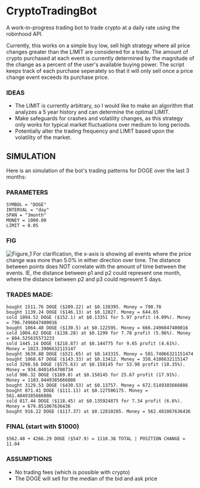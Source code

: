 # CryptoTradingBot
A work-in-progress trading bot to trade crypto at a daily rate using the robinhood API.

Currently, this works on a simple buy low, sell high strategy where all price changes greater than the LIMIT are considered for a trade.  The amount of crypto purchased at each event is currently determined by the magnitude of the change as a percent of the user's available buying power.  The script keeps track of each purchase seperately so that it will only sell once a price change event exceeds its purchase price.  

### IDEAS
- The LIMIT is currently arbitrary, so I would like to make an algorithm that analyzes a 5 year history and can determine the optimal LIMIT.  
- Make safeguards for crashes and volatility changes, as this strategy only works for typical market fluctuations over medium to long periods.  
- Potentially alter the trading frequency and LIMIT based upon the volatility of the market.


## SIMULATION
Here is an simulation of the bot's trading patterns for DOGE over the last 3 months:
### PARAMETERS
```
SYMBOL = "DOGE"
INTERVAL = "day"
SPAN = "3month"
MONEY = 1000.00
LIMIT = 0.05
```

### FIG
![Figure_1](https://user-images.githubusercontent.com/63984796/167147167-d6d6db1b-afc0-492b-987c-1131e26847b3.png)
For clarification, the x-axis is showing all events where the price change was more than 5.0% in either direction over time.  The distance between points does NOT correlate with the amount of time between the events.  IE, the distance between p1 and p2 could represent one month, where the distance between p2 and p3 could represent 5 days.

### TRADES MADE:
```
bought 1511.76 DOGE ($209.22) at $0.138395. Money = 790.78
bought 1139.24 DOGE ($146.13) at $0.12827. Money = 644.65
sold 1094.52 DOGE ($152.1) at $0.13351 for 5.97 profit (4.09%). Money = 796.7496047400016
bought 1064.48 DOGE ($130.5) at $0.122595. Money = 666.2496047400016
sold 1004.62 DOGE ($138.28) at $0.1299 for 7.78 profit (5.96%). Money = 804.525635573233
sold 1445.14 DOGE ($218.87) at $0.144775 for 9.65 profit (4.61%). Money = 1023.3906632115147
bought 3639.88 DOGE ($521.65) at $0.143315. Money = 501.74066321151474
bought 1068.67 DOGE ($143.33) at $0.13412. Money = 358.4106632115147
sold 3298.56 DOGE ($575.63) at $0.158145 for 53.98 profit (10.35%). Money = 934.0401454708734
sold 906.32 DOGE ($169.0) at $0.158145 for 25.67 profit (17.91%). Money = 1103.0449385666086
bought 3129.53 DOGE ($430.53) at $0.13757. Money = 672.5149385666086
bought 871.41 DOGE ($111.11) at $0.127506175. Money = 561.4049385666086
sold 817.44 DOGE ($118.45) at $0.135924875 for 7.34 profit (6.6%). Money = 679.851067636436
bought 916.22 DOGE ($117.37) at $0.12810285. Money = 562.481067636436
```

### FINAL (start with $1000)
`$562.48 + 4266.29 DOGE ($547.9) = 1110.38 TOTAL | POSITION CHANGE = 11.04`

### ASSUMPTIONS
- No trading fees (which is possible with crypto)
- The DOGE will sell for the median of the bid and ask price
